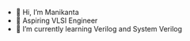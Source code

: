 - 👋 Hi, I’m Manikanta
- 👀 Aspiring  VLSI Engineer
- 🌱 I’m currently learning Verilog and System Verilog
  
